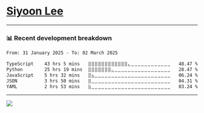 # [Siyoon Lee](https://github.com/Lee-Si-Yoon#Lee-Si-Yoon)


---
### 📊 Recent development breakdown
<!--START_SECTION:waka-->

```txt
From: 31 January 2025 - To: 02 March 2025

TypeScript    43 hrs 5 mins   ⣿⣿⣿⣿⣿⣿⣿⣿⣿⣿⣿⣿⣄⣀⣀⣀⣀⣀⣀⣀⣀⣀⣀⣀⣀   48.47 %
Python        25 hrs 19 mins  ⣿⣿⣿⣿⣿⣿⣿⣄⣀⣀⣀⣀⣀⣀⣀⣀⣀⣀⣀⣀⣀⣀⣀⣀⣀   28.47 %
JavaScript    5 hrs 32 mins   ⣿⣦⣀⣀⣀⣀⣀⣀⣀⣀⣀⣀⣀⣀⣀⣀⣀⣀⣀⣀⣀⣀⣀⣀⣀   06.24 %
JSON          3 hrs 50 mins   ⣿⣀⣀⣀⣀⣀⣀⣀⣀⣀⣀⣀⣀⣀⣀⣀⣀⣀⣀⣀⣀⣀⣀⣀⣀   04.31 %
YAML          2 hrs 53 mins   ⣷⣀⣀⣀⣀⣀⣀⣀⣀⣀⣀⣀⣀⣀⣀⣀⣀⣀⣀⣀⣀⣀⣀⣀⣀   03.24 %
```

<!--END_SECTION:waka-->
---
<!-- from https://github.com/rzashakeri/beautify-github-profile -->
![](https://komarev.com/ghpvc/?username=Lee-Si-Yoon&color=lightgrey)

<!-- from https://github.com/anuraghazra/github-readme-stats -->
<!--
![Top Langs](https://github-readme-stats.vercel.app/api/top-langs/?username=Lee-Si-Yoon&layout=compact) -->

